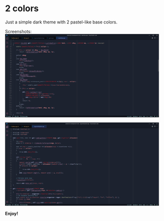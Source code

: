# 2 colors

Just a simple dark theme with 2 pastel-like base colors.

Screenshots:  
![FizzBuzz code](https://github.com/makuke1234/2-colors/raw/master/Images/Snip1.PNG)

![Info code](https://github.com/makuke1234/2-colors/raw/master/Images/Snip2.PNG)

**Enjoy!**
